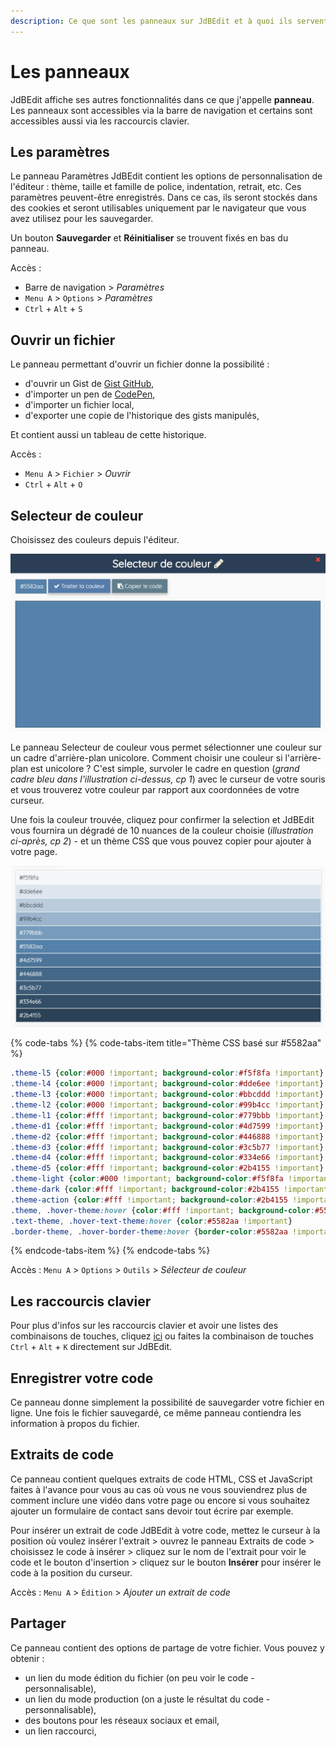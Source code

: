 ```yaml
---
description: Ce que sont les panneaux sur JdBEdit et à quoi ils servent.
---
```


# Les panneaux

JdBEdit affiche ses autres fonctionnalités dans ce que j'appelle **panneau**. Les panneaux sont accessibles via la barre de navigation et certains sont accessibles aussi via les raccourcis clavier.

## Les paramètres

Le panneau Paramètres JdBEdit contient les options de personnalisation de l'éditeur : thème, taille et famille de police, indentation, retrait, etc. Ces paramètres peuvent-être enregistrés. Dans ce cas, ils seront stockés dans des cookies et seront utilisables uniquement par le navigateur que vous avez utilisez pour les sauvegarder.

Un bouton **Sauvegarder** et **Réinitialiser** se trouvent fixés en bas du panneau.

Accès : 

* Barre de navigation &gt; _Paramètres_
* `Menu A` &gt; `Options` &gt; _Paramètres_
* `Ctrl` + `Alt` + `S`

## Ouvrir un fichier

Le panneau permettant d'ouvrir un fichier donne la possibilité :

* d'ouvrir un Gist de [Gist GitHub](https://gist.github.com),
* d'importer un pen de [CodePen](https://codepen.io),
* d'importer un fichier local,
* d'exporter une copie de l'historique des gists manipulés,

Et contient aussi un tableau de cette historique.

Accès : 

* `Menu A` &gt; `Fichier` &gt; _Ouvrir_
* `Ctrl` + `Alt` + `O`

## Selecteur de couleur

Choisissez des couleurs depuis l'éditeur.

![\(cp 1\) - Couleur s&#xE9;lectionn&#xE9;e \#5582aa](.gitbook/assets/localhost_8080___dev.index.html-2.png)

Le panneau Selecteur de couleur vous permet sélectionner une couleur sur un cadre d'arrière-plan unicolore.  Comment choisir une couleur si l'arrière-plan est unicolore ? C'est simple, survoler le cadre en question \(_grand cadre bleu dans l'illustration ci-dessus, cp 1_\) avec le curseur de votre souris et vous trouverez votre couleur par rapport aux coordonnées de votre curseur.

Une fois la couleur trouvée, cliquez pour confirmer la selection et JdBEdit vous fournira un dégradé de 10 nuances de la couleur choisie \(_illustration ci-après, cp 2_\) - et un thème CSS que vous pouvez copier pour ajouter à votre page.

![\(cp 2\) - D&#xE9;grad&#xE9; de \#5582aa](.gitbook/assets/gradient-cp.png)

{% code-tabs %}
{% code-tabs-item title="Thème CSS basé sur \#5582aa" %}
```css
.theme-l5 {color:#000 !important; background-color:#f5f8fa !important}
.theme-l4 {color:#000 !important; background-color:#dde6ee !important}
.theme-l3 {color:#000 !important; background-color:#bbcddd !important}
.theme-l2 {color:#000 !important; background-color:#99b4cc !important}
.theme-l1 {color:#fff !important; background-color:#779bbb !important}
.theme-d1 {color:#fff !important; background-color:#4d7599 !important}
.theme-d2 {color:#fff !important; background-color:#446888 !important}
.theme-d3 {color:#fff !important; background-color:#3c5b77 !important}
.theme-d4 {color:#fff !important; background-color:#334e66 !important}
.theme-d5 {color:#fff !important; background-color:#2b4155 !important}
.theme-light {color:#000 !important; background-color:#f5f8fa !important}
.theme-dark {color:#fff !important; background-color:#2b4155 !important}
.theme-action {color:#fff !important; background-color:#2b4155 !important}
.theme, .hover-theme:hover {color:#fff !important; background-color:#5582aa !important}
.text-theme, .hover-text-theme:hover {color:#5582aa !important}
.border-theme, .hover-border-theme:hover {border-color:#5582aa !important}
```
{% endcode-tabs-item %}
{% endcode-tabs %}

Accès : `Menu A` &gt; `Options` &gt; `Outils` &gt; _Sélecteur de couleur_

## Les raccourcis clavier

Pour plus d'infos sur les raccourcis clavier et avoir une listes des combinaisons de touches, cliquez [ici](https://code.wetrafa.xyz/?modal=shortcuts) ou faites la combinaison de touches `Ctrl` + `Alt` + `K` directement sur JdBEdit.

## Enregistrer votre code

Ce panneau donne simplement la possibilité de sauvegarder votre fichier en ligne. Une fois le fichier sauvegardé, ce même panneau contiendra les information à propos du fichier.

## Extraits de code

Ce panneau contient quelques extraits de code HTML, CSS et JavaScript faites à l'avance pour vous au cas où vous ne vous souviendrez plus de comment inclure une vidéo dans votre page ou encore si vous souhaitez ajouter un formulaire de contact sans devoir tout écrire par exemple.

Pour insérer un extrait de code JdBEdit à votre code, mettez le curseur à la position où voulez insérer l'extrait &gt; ouvrez le panneau Extraits de code &gt; choisissez le code à insérer &gt; cliquez sur le nom de l'extrait pour voir le code et le bouton d'insertion &gt; cliquez sur le bouton **Insérer** pour insérer le code à la position du curseur.

Accès : `Menu A` &gt; `Édition` &gt; _Ajouter un extrait de code_

## 

## Partager

Ce panneau contient des options de partage de votre fichier. Vous pouvez y obtenir :

* un lien du mode édition du fichier \(on peu voir le code - personnalisable\),
* un lien du mode production \(on a juste le résultat du code - personnalisable\),
* des boutons pour les réseaux sociaux et email,
* un lien raccourci,

## 

